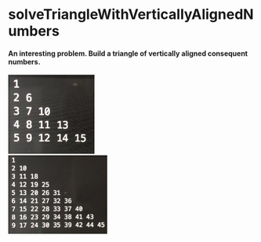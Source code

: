 # solveTriangleWithVerticallyAlignedNumbers

#### An interesting problem. Build a triangle of vertically aligned consequent numbers.
<div display=inline-block display=flex flex-wrap=wrap align-content=center>
  <img src="examples/exampleIMG_7989.JPG" width=35%>
  <div width=20%></div>
  <img src="examples/exampleIMG_1859.JPG" width=40%>
</div>
